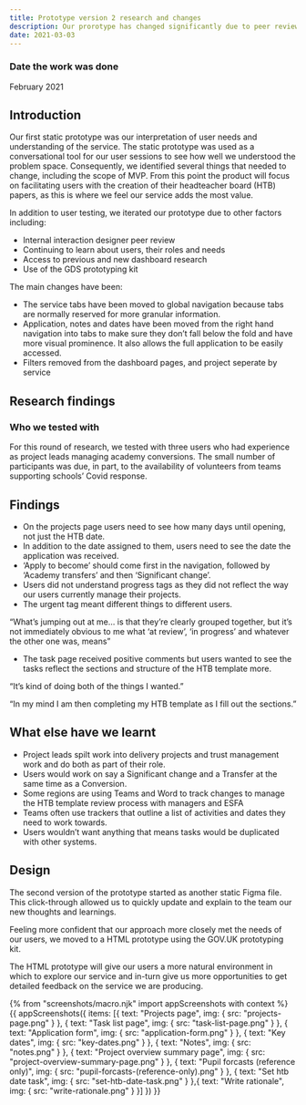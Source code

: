 ```yaml
---
title: Prototype version 2 research and changes
description: Our prorotype has changed significantly due to peer reviews, user testing, increased knowledge and a move to a more focused MVP.
date: 2021-03-03
---
```

### Date the work was done
February 2021

## Introduction
Our first static prototype was our interpretation of user needs and understanding of the service. The static prototype was used as a conversational tool for our user sessions to see how well we understood the problem space. Consequently, we identified several things that needed to change, including the scope of MVP. From this point the product will focus on facilitating users with the creation of their headteacher board (HTB) papers, as this is where we feel our service adds the most value.

In addition to user testing, we iterated our prototype due to other factors including:
-	Internal interaction designer peer review
-	Continuing to learn about users, their roles and needs
-	Access to previous and new dashboard research
-	Use of the GDS prototyping kit

The main changes have been:
- The service tabs have been moved to global navigation because tabs are normally reserved for more granular information.
- Application, notes and dates have been moved from the right hand navigation into tabs to make sure they don’t fall below the fold and have more visual prominence. It also allows the full application to be easily accessed.
- Filters removed from the dashboard pages, and project seperate by service


## Research findings
### Who we tested with 
For this round of research, we tested with three users who had experience as project leads managing academy conversions. The small number of participants was due, in part, to the availability of volunteers from teams supporting schools’ Covid response.

## Findings
-	On the projects page users need to see how many days until opening, not just the HTB date.
-	In addition to the date assigned to them, users need to see the date the application was received.
-	‘Apply to become’ should come first in the navigation, followed by ‘Academy transfers’ and then ‘Significant change’.
-	Users did not understand progress tags as they did not reflect the way our users currently manage their projects.
-	The urgent tag meant different things to different users. 

“What’s jumping out at me… is that they’re clearly grouped together, but it’s not immediately obvious to me what ‘at review’, ‘in progress’ and whatever the other one was, means”

- The task page received positive comments but users wanted to see the tasks reflect the sections and structure of the HTB template more.

“It’s kind of doing both of the things I wanted.”

“In my mind I am then completing my HTB template as I fill out the sections.”


## What else have we learnt

-	Project leads spilt work into delivery projects and trust management work and do both as part of their role. 
-	Users would work on say a Significant change and a Transfer at the same time as a Conversion.
-	Some regions are using Teams and Word to track changes to manage the HTB template review process with managers and ESFA
-	Teams often use trackers that outline a list of activities and dates they need to work towards.
-	Users wouldn’t want anything that means tasks would be duplicated with other systems.

## Design

The second version of the prototype started as another static Figma file. This click-through allowed us to quickly update and explain to the team our new thoughts and learnings. 

Feeling more confident that our approach more closely met the needs of our users, we moved to a HTML prototype using the GOV.UK prototyping kit.

The HTML prototype will give our users a more natural environment in which to explore our service and in-turn give us more opportunities to get detailed feedback on the service we are producing.


{% from "screenshots/macro.njk" import appScreenshots with context %}
{{ appScreenshots({
  items: [{
      text: "Projects page",
      img: { src: "projects-page.png" }
    }, {
      text: "Task list page",
      img: { src: "task-list-page.png" }
    }, {
      text: "Application form",
      img: { src: "application-form.png" }
    }, {
      text: "Key dates",
      img: { src: "key-dates.png" }
    }, {
      text: "Notes",
      img: { src: "notes.png" }
    }, {
      text: "Project overview summary page",
      img: { src: "project-overview-summary-page.png" }
    },  {
      text: "Pupil forcasts (reference only)",
      img: { src: "pupil-forcasts-(reference-only).png" }
    }, {
      text: "Set htb date task",
      img: { src: "set-htb-date-task.png" }
    },{
      text: "Write rationale",
      img: { src: "write-rationale.png" }
    }]
}) }}

